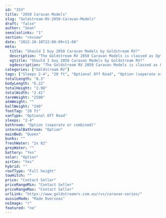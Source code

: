 ```yaml
---
id: "353"
title: "2050 Caravan Models"
slug: "Goldstream-RV-2050-Caravan-Models"
draft: "false"
author: "Sean"
seealsolinks: "1"
section: "review"
date: "2022-10-10T22:00:09+11:00"
meta:
  title: "Should I buy 2050 Caravan Models by Goldstream RV?"
  description: "The Goldstream RV 2050 Caravan Models is classed as Optional Off Road, and sleeps 2-4 people. It is Made Overseas and comes in at 20 ft. It generally has Option (seperate or combined)."
  ogtitle: "Should I buy 2050 Caravan Models by Goldstream RV?"
  ogdescription: "The Goldstream RV 2050 Caravan Models is classed as Optional Off Road, and sleeps 2-4 people. It is Made Overseas and comes in at 20 ft. It generally has Option (seperate or combined)."
categories: ["Goldstream RV"]
tags: ["Sleeps 2-4", "20 ft", "Optional Off Road", "Option (seperate or combined)", "Full height", "Price Unknown", "Made Overseas"]
totalLength: "8.3"
bodyLength: "6.22"
totalHeight: "2.98"
totalWidth: "2.41"
tareWeight: "2500"
atmWeight: ""
ballWeight: "240"
footTag: "20 ft"
vanType: "Optional Off Road"
sleeps: "2-4"
bathroom: "Option (seperate or combined)"
internalBathroom: "Option"
mainBed: "Queen"
bunks: ""
freshWater: "2x 82"
greyWater: ""
battery: "Yes"
solar: "Option"
airCon: "Yes"
hybrid: ""
roofType: "Full height"
towHitch: ""
price: "Contact Seller"
priceRangeMin: "Contact Seller"
priceRangeMax: "Contact Seller"
urlLink: "https://www.goldstreamrv.com.au/rvs/caravan-series/"
aussieMade: "Made Overseas"
noImage: "r"
featured: "no"
---
```

